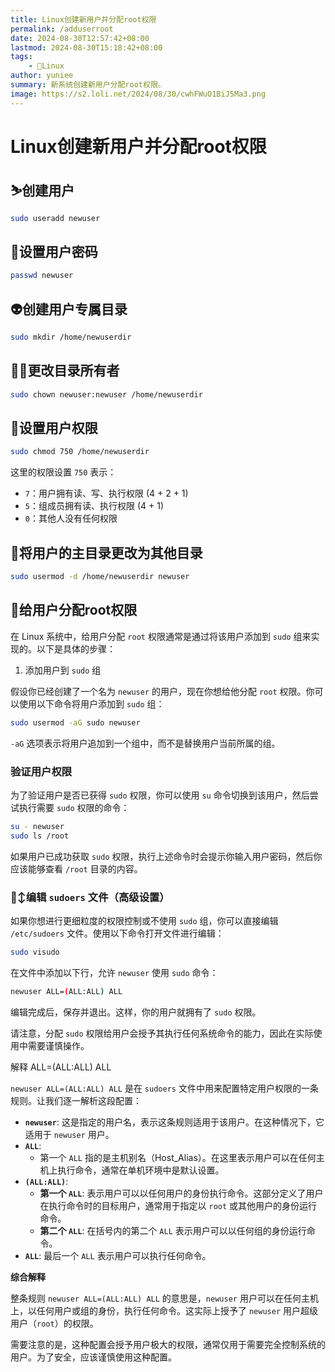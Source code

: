 ```yaml
---
title: Linux创建新用户并分配root权限
permalink: /adduserroot
date: 2024-08-30T12:57:42+08:00
lastmod: 2024-08-30T15:18:42+08:00
tags: 
    - 🐘Linux
author: yuniee
summary: 新系统创建新用户分配root权限。
image: https://s2.loli.net/2024/08/30/cwhFWuO1BiJ5Ma3.png
---
```


# Linux创建新用户并分配root权限

## ⛷️创建用户

```bash
sudo useradd newuser
```

## 🦐设置用户密码

```bash
passwd newuser
```

## 👽创建用户专属目录

```bash
sudo mkdir /home/newuserdir
```

## 😵‍💫更改目录所有者

```bash
sudo chown newuser:newuser /home/newuserdir
```

## 🥳设置用户权限

```bash
sudo chmod 750 /home/newuserdir
```

这里的权限设置 `750` 表示：

- `7`：用户拥有读、写、执行权限 (4 + 2 + 1)
- `5`：组成员拥有读、执行权限 (4 + 1)
- `0`：其他人没有任何权限

##  🦩将用户的主目录更改为其他目录

```bash
sudo usermod -d /home/newuserdir newuser
```

## 🤖给用户分配root权限

在 Linux 系统中，给用户分配 `root` 权限通常是通过将该用户添加到 `sudo` 组来实现的。以下是具体的步骤：

1. 添加用户到 `sudo` 组

假设你已经创建了一个名为 `newuser` 的用户，现在你想给他分配 `root` 权限。你可以使用以下命令将用户添加到 `sudo` 组：

```bash
sudo usermod -aG sudo newuser
```

`-aG` 选项表示将用户追加到一个组中，而不是替换用户当前所属的组。

### 验证用户权限

为了验证用户是否已获得 `sudo` 权限，你可以使用 `su` 命令切换到该用户，然后尝试执行需要 `sudo` 权限的命令：

```bash
su - newuser
sudo ls /root
```

如果用户已成功获取 `sudo` 权限，执行上述命令时会提示你输入用户密码，然后你应该能够查看 `/root` 目录的内容。

### 🙂‍↕️编辑 `sudoers` 文件（高级设置）

如果你想进行更细粒度的权限控制或不使用 `sudo` 组，你可以直接编辑 `/etc/sudoers` 文件。使用以下命令打开文件进行编辑：

```bash
sudo visudo
```

在文件中添加以下行，允许 `newuser` 使用 `sudo` 命令：

```bash
newuser ALL=(ALL:ALL) ALL
```

编辑完成后，保存并退出。这样，你的用户就拥有了 `sudo` 权限。

请注意，分配 `sudo` 权限给用户会授予其执行任何系统命令的能力，因此在实际使用中需要谨慎操作。



解释 ALL=(ALL:ALL) ALL

`newuser ALL=(ALL:ALL) ALL` 是在 `sudoers` 文件中用来配置特定用户权限的一条规则。让我们逐一解析这段配置：

- **`newuser`**: 这是指定的用户名，表示这条规则适用于该用户。在这种情况下，它适用于 `newuser` 用户。
- **`ALL`**:
  - 第一个 `ALL` 指的是主机别名（Host_Alias）。在这里表示用户可以在任何主机上执行命令，通常在单机环境中是默认设置。
- **`(ALL:ALL)`**:
  - **第一个 `ALL`**: 表示用户可以以任何用户的身份执行命令。这部分定义了用户在执行命令时的目标用户，通常用于指定以 `root` 或其他用户的身份运行命令。
  - **第二个 `ALL`**: 在括号内的第二个 `ALL` 表示用户可以以任何组的身份运行命令。
- **`ALL`**: 最后一个 `ALL` 表示用户可以执行任何命令。

**综合解释**

整条规则 `newuser ALL=(ALL:ALL) ALL` 的意思是，`newuser` 用户可以在任何主机上，以任何用户或组的身份，执行任何命令。这实际上授予了 `newuser` 用户超级用户（`root`）的权限。

需要注意的是，这种配置会授予用户极大的权限，通常仅用于需要完全控制系统的用户。为了安全，应该谨慎使用这种配置。
